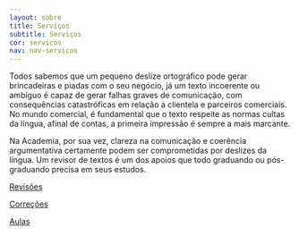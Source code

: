 ```yaml
---
layout: sobre
title: Serviços
subtitle: Serviços
cor: servicos
nav: nav-servicos
---
```


Todos sabemos que um pequeno deslize ortográfico pode gerar brincadeiras e piadas com o seu negócio, já um texto incoerente ou ambíguo é capaz de gerar falhas graves de comunicação, com consequências catastróficas em relação a clientela e parceiros comerciais. No mundo comercial, é fundamental que o texto respeite as normas cultas da língua, afinal de contas, a primeira impressão é sempre a mais marcante.

Na Academia, por sua vez, clareza na comunicação e coerência argumentativa certamente podem ser comprometidas por deslizes da língua. Um revisor de textos é um dos apoios que todo graduando ou pós-graduando precisa em seus estudos.

[Revisões]({{site.baseurl}}/revisoes)

[Correções]({{site.baseurl}}/alunos)

[Aulas]({{site.baseurl}}/alunos)
